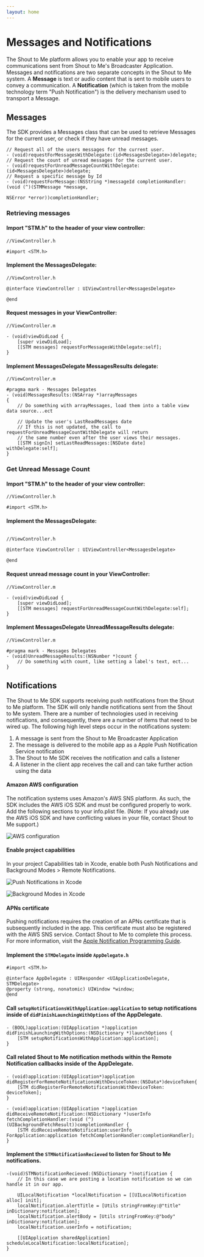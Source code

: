 ```yaml
---
layout: home
---
```


# Messages and Notifications

The Shout to Me platform allows you to enable your app to receive communications sent from Shout to Me's Broadcaster
Application.  Messages and notifications are two separate concepts in the Shout to Me system.  A **Message** is text or
audio content that is sent to mobile users to convey a communication.  A **Notification** (which is taken from the mobile
technology term "Push Notification") is the delivery mechanism used to transport a Message.

## Messages
The SDK provides a Messages class that can be used to retrieve Messages for the current user, or check if they have
unread messages.

```objc
// Request all of the users messages for the current user.
- (void)requestForMessagesWithDelegate:(id<MessagesDelegate>)delegate;
// Request the count of unread messages for the current user.
- (void)requestForUnreadMessageCountWithDelegate:(id<MessagesDelegate>)delegate;
// Request a specific message by Id
- (void)requestForMessage:(NSString *)messageId completionHandler:(void (^)(STMMessage *message,
                                                                            NSError *error))completionHandler;
```

### Retrieving messages

#### Import "STM.h" to the header of your view controller:

```objc
//ViewController.h

#import <STM.h>
```

#### Implement the MessagesDelegate:

```objc
//ViewController.h

@interface ViewController : UIViewController<MessagesDelegate>

@end
```

#### Request messages in your ViewController:

```objc
//ViewController.m

- (void)viewDidLoad {
    [super viewDidLoad];
    [[STM messages] requestForMessagesWithDelegate:self];
}
```

#### Implement MessagesDelegate MessagesResults delegate:

```objc
//ViewController.m

#pragma mark - Messages Delegates
- (void)MessagesResults:(NSArray *)arrayMessages
{
    // Do something with arrayMessages, load them into a table view data source...ect

    // Update the user's LastReadMessages date
    // If this is not updated, the call to requestForUnreadMessageCountWithDelegate will return
    // the same number even after the user views their messages.
    [[STM signIn] setLastReadMessages:[NSDate date] withDelegate:self];
}
```

### Get Unread Message Count

#### Import "STM.h" to the header of your view controller:

```objc
//ViewController.h

#import <STM.h>
```

#### Implement the MessagesDelegate:
```objc

//ViewController.h

@interface ViewController : UIViewController<MessagesDelegate>

@end
```

#### Request unread message count in your ViewController:

```objc
//ViewController.m

- (void)viewDidLoad {
    [super viewDidLoad];
    [[STM messages] requestForUnreadMessageCountWithDelegate:self];
}
```

#### Implement MessagesDelegate UnreadMessageResults delegate:

```objc
//ViewController.m

#pragma mark - Messages Delegates
- (void)UnreadMessageResults:(NSNumber *)count {
    // Do something with count, like setting a label's text, ect...
}
```


## Notifications
The Shout to Me SDK supports receiving push notifications from the Shout to Me platform.  The SDK will only handle
  notifications sent from the Shout to Me system.  There are a number of technologies used in receiving notifications,
  and consequently, there are a number of items that need to be wired up. The following high level steps occur in the
  notifications system:

1. A message is sent from the Shout to Me Broadcaster Application
2. The message is delivered to the mobile app as a Apple Push Notification Service notification
3. The Shout to Me SDK receives the notification and calls a listener
4. A listener in the client app receives the call and can take further action using the data

#### Amazon AWS configuration
The notification systems uses Amazon's AWS SNS platform.  As such, the SDK includes the AWS iOS SDK and must be configured properly to work. Add the following sections to your info.plist file.  (Note: If you already use the AWS iOS SDK and have conflicting values in your file, contact Shout to Me support.)

![AWS configuration](images/aws-config.png)

#### Enable project capabilities
In your project Capabilities tab in Xcode, enable both Push Notifications and Background Modes > Remote Notifications.

![Push Notifications in Xcode](images/push-notifications.png)

![Background Modes in Xcode](images/background-modes.png)

#### APNs certificate
Pushing notifications requires the creation of an APNs certificate that is subsequently included in the app.  This certificate must also be registered with the AWS SNS service.  Contact Shout to Me to complete this process.  For more information, visit the [Apple Notification Programming Guide](https://developer.apple.com/library/content/documentation/NetworkingInternet/Conceptual/RemoteNotificationsPG/APNSOverview.html#//apple_ref/doc/uid/TP40008194-CH8-SW1).

#### Implement the `STMDelegate` inside `AppDelegate.h`

```objc
#import <STM.h>

@interface AppDelegate : UIResponder <UIApplicationDelegate, STMDelegate>
@property (strong, nonatomic) UIWindow *window;
@end
```

#### Call `setupNotificationsWithApplication:application` to setup notifications inside of `didFinishLaunchingWithOptions` of the AppDelegate.

```objc
- (BOOL)application:(UIApplication *)application didFinishLaunchingWithOptions:(NSDictionary *)launchOptions {
    [STM setupNotificationsWithApplication:application];
}
```

#### Call related Shout to Me notification methods within the Remote Notification callbacks inside of the AppDelegate.

```objc
- (void)application:(UIApplication*)application didRegisterForRemoteNotificationsWithDeviceToken:(NSData*)deviceToken{
    [STM didRegisterForRemoteNotificationsWithDeviceToken: deviceToken];
}

- (void)application:(UIApplication *)application didReceiveRemoteNotification:(NSDictionary *)userInfo fetchCompletionHandler:(void (^)(UIBackgroundFetchResult))completionHandler {
    [STM didReceiveRemoteNotification:userInfo ForApplication:application fetchCompletionHandler:completionHandler];
}
```

#### Implement the `STMNotificationRecieved` to listen for Shout to Me notifications.

```objc
-(void)STMNotificationRecieved:(NSDictionary *)notification {
    // In this case we are posting a location notification so we can handle it in our app.

    UILocalNotification *localNotification = [[UILocalNotification alloc] init];
    localNotification.alertTitle = [Utils stringFromKey:@"title" inDictionary:notification];
    localNotification.alertBody = [Utils stringFromKey:@"body" inDictionary:notification];
    localNotification.userInfo = notification;

    [[UIApplication sharedApplication] scheduleLocalNotification:localNotification];
}
```

